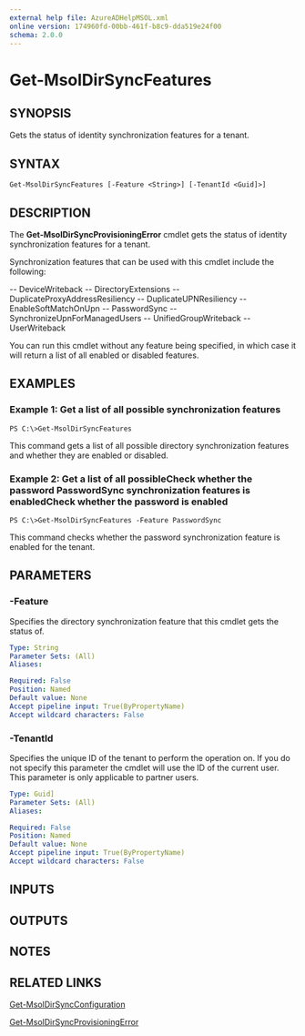 ```yaml
---
external help file: AzureADHelpMSOL.xml
online version: 174960fd-00bb-461f-b8c9-dda519e24f00
schema: 2.0.0
---
```


# Get-MsolDirSyncFeatures

## SYNOPSIS
Gets the status of identity synchronization features for a tenant.

## SYNTAX

```
Get-MsolDirSyncFeatures [-Feature <String>] [-TenantId <Guid]>]
```

## DESCRIPTION
The **Get-MsolDirSyncProvisioningError** cmdlet gets the status of identity synchronization features for a tenant.

Synchronization features that can be used with this cmdlet include the following:

-- DeviceWriteback
-- DirectoryExtensions
-- DuplicateProxyAddressResiliency
-- DuplicateUPNResiliency
-- EnableSoftMatchOnUpn
-- PasswordSync
-- SynchronizeUpnForManagedUsers
-- UnifiedGroupWriteback
-- UserWriteback

You can run this cmdlet without any feature being specified, in which case it will return a list of all enabled or disabled features.

## EXAMPLES

### Example 1: Get a list of all possible synchronization features
```
PS C:\>Get-MsolDirSyncFeatures
```

This command gets a list of all possible directory synchronization features and whether they are enabled or disabled.

### Example 2: Get a list of all possibleCheck whether the password PasswordSync synchronization features is enabledCheck whether the password is enabled
```
PS C:\>Get-MsolDirSyncFeatures -Feature PasswordSync
```

This command checks whether the password synchronization feature is enabled for the tenant.

## PARAMETERS

### -Feature
Specifies the directory synchronization feature that this cmdlet gets the status of.

```yaml
Type: String
Parameter Sets: (All)
Aliases: 

Required: False
Position: Named
Default value: None
Accept pipeline input: True(ByPropertyName)
Accept wildcard characters: False
```

### -TenantId
Specifies the unique ID of the tenant to perform the operation on.
If you do not specify this parameter the cmdlet will use the ID of the current user.
This parameter is only applicable to partner users.

```yaml
Type: Guid]
Parameter Sets: (All)
Aliases: 

Required: False
Position: Named
Default value: None
Accept pipeline input: True(ByPropertyName)
Accept wildcard characters: False
```

## INPUTS

## OUTPUTS

## NOTES

## RELATED LINKS

[Get-MsolDirSyncConfiguration](174960fd-00bb-461f-b8c9-dda519e24f00)

[Get-MsolDirSyncProvisioningError](ff8b1bba-6ff1-4739-a554-b83079ea4fec)

